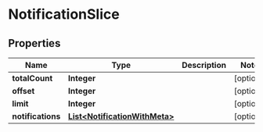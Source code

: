 

# NotificationSlice


## Properties

| Name | Type | Description | Notes |
|------------ | ------------- | ------------- | -------------|
|**totalCount** | **Integer** |  |  [optional] |
|**offset** | **Integer** |  |  [optional] |
|**limit** | **Integer** |  |  [optional] |
|**notifications** | [**List&lt;NotificationWithMeta&gt;**](NotificationWithMeta.md) |  |  [optional] |




